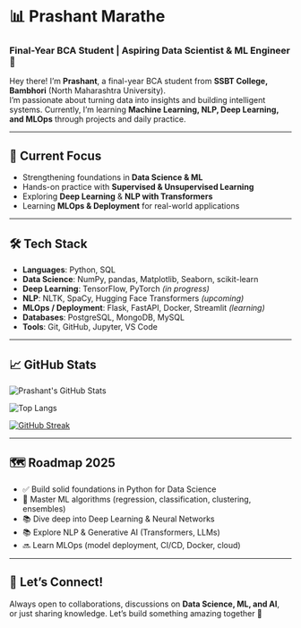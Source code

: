 # 📊 Prashant Marathe

### Final-Year BCA Student | Aspiring Data Scientist & ML Engineer 🚀

Hey there! I’m **Prashant**, a final-year BCA student from **SSBT College, Bambhori** (North Maharashtra University).  
I’m passionate about turning data into insights and building intelligent systems. Currently, I’m learning **Machine Learning, NLP, Deep Learning, and MLOps** through projects and daily practice.

---

## 🧠 Current Focus
- Strengthening foundations in **Data Science & ML**
- Hands-on practice with **Supervised & Unsupervised Learning**
- Exploring **Deep Learning** & **NLP with Transformers**
- Learning **MLOps & Deployment** for real-world applications

---

## 🛠 Tech Stack
- **Languages**: Python, SQL  
- **Data Science**: NumPy, pandas, Matplotlib, Seaborn, scikit-learn  
- **Deep Learning**: TensorFlow, PyTorch *(in progress)*  
- **NLP**: NLTK, SpaCy, Hugging Face Transformers *(upcoming)*  
- **MLOps / Deployment**: Flask, FastAPI, Docker, Streamlit *(learning)*  
- **Databases**: PostgreSQL, MongoDB, MySQL  
- **Tools**: Git, GitHub, Jupyter, VS Code  

---

## 📈 GitHub Stats
![Prashant's GitHub Stats](https://github-readme-stats.vercel.app/api?username=Prashant-marathe&show_icons=true&theme=radical&hide_rank=true)

![Top Langs](https://github-readme-stats.vercel.app/api/top-langs/?username=Prashant-marathe&layout=compact&theme=radical)

[![GitHub Streak](https://streak-stats.demolab.com/?user=Prashant-marathe&theme=radical)](https://git.io/streak-stats)

---

## 🗺 Roadmap 2025
- ✅ Build solid foundations in Python for Data Science  
- 🔄 Master ML algorithms (regression, classification, clustering, ensembles)  
- 📚 Dive deep into Deep Learning & Neural Networks  
- 📚 Explore NLP & Generative AI (Transformers, LLMs)  
- 🔜 Learn MLOps (model deployment, CI/CD, Docker, cloud)  

---

## 🤝 Let’s Connect!
Always open to collaborations, discussions on **Data Science, ML, and AI**,  
or just sharing knowledge. Let’s build something amazing together 🚀
